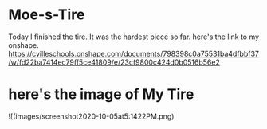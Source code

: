 # Moe-s-Tire
Today I finished the tire. It was the hardest piece so far.
here's the link to my onshape.
https://cvilleschools.onshape.com/documents/798398c0a75531ba4dfbbf37/w/fd22ba7414ec79ff5ce41809/e/23cf9800c424d0b0516b56e2
# here's the image of My Tire
![(images/screenshot2020-10-05at5:1422PM.png)
